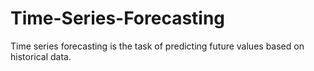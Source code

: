 # Time-Series-Forecasting
Time series forecasting is the task of predicting future values based on historical data.
